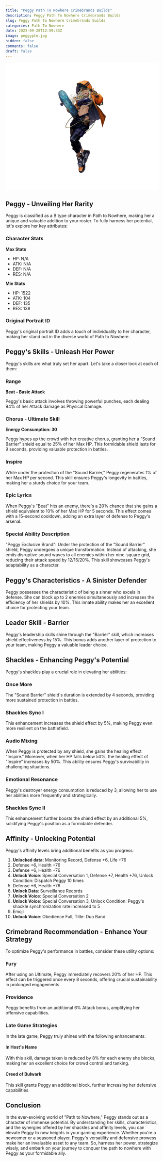 ```yaml
---
title: "Peggy Path To Nowhere Crimebrands Builds"
description: Peggy Path To Nowhere Crimebrands Builds
slug: Peggy Path To Nowhere Crimebrands Builds
categories: Path To Nowhere
date: 2023-09-28T12:59:33Z
image: peggyptn.jpg
hidden: false
comments: false
draft: false
---
```


![peggy crimebrands](peggyptn.jpg)

## Peggy - Unveiling Her Rarity

Peggy is classified as a B type character in Path to Nowhere, making her a unique and valuable addition to your roster. To fully harness her potential, let's explore her key attributes:

### Character Stats

**Max Stats**
- HP: N/A
- ATK: N/A
- DEF: N/A
- RES: N/A

**Min Stats**
- HP: 1522
- ATK: 104
- DEF: 135
- RES: 138

### Original Portrait ID

Peggy's original portrait ID adds a touch of individuality to her character, making her stand out in the diverse world of Path to Nowhere.

## Peggy's Skills - Unleash Her Power

Peggy's skills are what truly set her apart. Let's take a closer look at each of them:

### Range

**Beat - Basic Attack**

Peggy's basic attack involves throwing powerful punches, each dealing 94% of her Attack damage as Physical Damage.

### Chorus - Ultimate Skill

**Energy Consumption: 30**

Peggy hypes up the crowd with her creative chorus, granting her a "Sound Barrier" shield equal to 25% of her Max HP. This formidable shield lasts for 9 seconds, providing valuable protection in battles.

### Inspire

While under the protection of the "Sound Barrier," Peggy regenerates 1% of her Max HP per second. This skill ensures Peggy's longevity in battles, making her a sturdy choice for your team.

### Epic Lyrics

When Peggy's "Beat" hits an enemy, there's a 20% chance that she gains a shield equivalent to 10% of her Max HP for 5 seconds. This effect comes with a 15-second cooldown, adding an extra layer of defense to Peggy's arsenal.

### Special Ability Description

"Peggy Exclusive Brand": Under the protection of the "Sound Barrier" shield, Peggy undergoes a unique transformation. Instead of attacking, she emits disruptive sound waves to all enemies within her nine-square grid, reducing their attack speed by 12/16/20%. This skill showcases Peggy's adaptability as a character.

## Peggy's Characteristics - A Sinister Defender

Peggy possesses the characteristic of being a sinner who excels in defense. She can block up to 2 enemies simultaneously and increases the efficiency of her shields by 10%. This innate ability makes her an excellent choice for protecting your team.

## Leader Skill - Barrier

Peggy's leadership skills shine through the "Barrier" skill, which increases shield effectiveness by 15%. This bonus adds another layer of protection to your team, making Peggy a valuable leader choice.

## Shackles - Enhancing Peggy's Potential

Peggy's shackles play a crucial role in elevating her abilities:

### Once More

The "Sound Barrier" shield's duration is extended by 4 seconds, providing more sustained protection in battles.

### Shackles Sync I

This enhancement increases the shield effect by 5%, making Peggy even more resilient on the battlefield.

### Audio Mixing

When Peggy is protected by any shield, she gains the healing effect "Inspire." Moreover, when her HP falls below 50%, the healing effect of "Inspire" increases by 50%. This ability ensures Peggy's survivability in challenging situations.

### Emotional Resonance

Peggy's destroyer energy consumption is reduced by 3, allowing her to use her abilities more frequently and strategically.

### Shackles Sync II

This enhancement further boosts the shield effect by an additional 5%, solidifying Peggy's position as a formidable defender.

## Affinity - Unlocking Potential

Peggy's affinity levels bring additional benefits as you progress:

1. **Unlocked data**: Monitoring Record, Defense +6, Life +76
2. Defense +6, Health +76
3. Defense +6, Health +76
4. **Unlock Voice**: Special Conversation 1, Defense +7, Health +76, Unlock Condition: Dispatch Peggy 10 times
5. Defense +6, Health +76
6. **Unlock Data**: Surveillance Records
7. **Unlock Voice**: Special Conversation 2
8. **Unlock Voice**: Special Conversation 3, Unlock Condition: Peggy's shackle synchronization rate increased to 5
9. Emoji
10. **Unlock Voice**: Obedience Full, Title: Duo Band

## Crimebrand Recommendation - Enhance Your Strategy

To optimize Peggy's performance in battles, consider these utility options:

### Fury

After using an Ultimate, Peggy immediately recovers 20% of her HP. This effect can be triggered once every 8 seconds, offering crucial sustainability in prolonged engagements.

### Providence

Peggy benefits from an additional 6% Attack bonus, amplifying her offensive capabilities.

### Late Game Strategies

In the late game, Peggy truly shines with the following enhancements:

#### In Host's Name

With this skill, damage taken is reduced by 8% for each enemy she blocks, making her an excellent choice for crowd control and tanking.

#### Creed of Bulwark

This skill grants Peggy an additional block, further increasing her defensive capabilities.

## Conclusion

In the ever-evolving world of "Path to Nowhere," Peggy stands out as a character of immense potential. By understanding her skills, characteristics, and the synergies offered by her shackles and affinity levels, you can elevate Peggy to new heights in your gaming experience. Whether you're a newcomer or a seasoned player, Peggy's versatility and defensive prowess make her an invaluable asset to any team. So, harness her power, strategize wisely, and embark on your journey to conquer the path to nowhere with Peggy as your formidable ally.